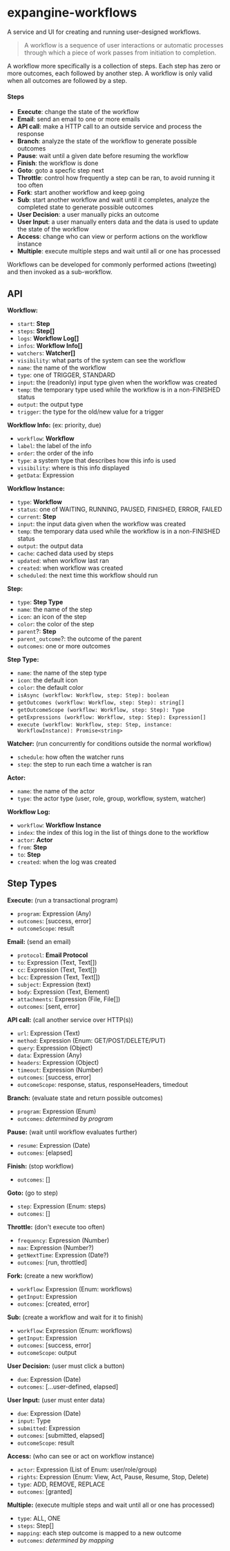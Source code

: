 # expangine-workflows
A service and UI for creating and running user-designed workflows.

> A workflow is a sequence of user interactions or automatic processes through which a piece of work passes from initiation to completion.

A workflow more specifically is a collection of steps. Each step has zero or more outcomes, each followed by another step. A workflow is only valid when all outcomes are followed by a step.

#### Steps
- **Execute**: change the state of the workflow
- **Email**: send an email to one or more emails
- **API call**: make a HTTP call to an outside service and process the response
- **Branch**: analyze the state of the workflow to generate possible outcomes
- **Pause**: wait until a given date before resuming the workflow
- **Finish**: the workflow is done
- **Goto**: goto a specfic step next
- **Throttle**: control how frequently a step can be ran, to avoid running it too often
- **Fork**: start another workflow and keep going
- **Sub**: start another workflow and wait until it completes, analyze the completed state to generate possible outcomes
- **User Decision**: a user manually picks an outcome
- **User Input**: a user manually enters data and the data is used to update the state of the workflow
- **Access**: change who can view or perform actions on the workflow instance
- **Multiple**: execute multiple steps and wait until all or one has processed

Workflows can be developed for commonly performed actions (tweeting) and then invoked as a sub-workflow.

## API

**Workflow:**
- `start`: **Step**
- `steps`: **Step[]**
- `logs`: **Workflow Log[]**
- `infos`: **Workflow Info[]**
- `watchers`: **Watcher[]**
- `visibility`: what parts of the system can see the workflow
- `name`: the name of the workflow
- `type`: one of TRIGGER, STANDARD
- `input`: the (readonly) input type given when the workflow was created
- `temp`: the temporary type used while the workflow is in a non-FINISHED status
- `output`: the output type
- `trigger`: the type for the old/new value for a trigger

**Workflow Info:** (ex: priority, due)
- `workflow`: **Workflow**
- `label`: the label of the info
- `order`: the order of the info
- `type`: a system type that describes how this info is used
- `visibility`: where is this info displayed
- `getData`: Expression

**Workflow Instance:**
- `type`: **Workflow**
- `status`: one of WAITING, RUNNING, PAUSED, FINISHED, ERROR, FAILED
- `current`: **Step**
- `input`: the input data given when the workflow was created
- `temp`: the temporary data used while the workflow is in a non-FINISHED status
- `output`: the output data
- `cache`: cached data used by steps
- `updated`: when workflow last ran
- `created`: when workflow was created
- `scheduled`: the next time this workflow should run

**Step:**
- `type`: **Step Type**
- `name`: the name of the step
- `icon`: an icon of the step
- `color`: the color of the step
- `parent`?: **Step**
- `parent_outcome`?: the outcome of the parent
- `outcomes`: one or more outcomes

**Step Type:**
- `name`: the name of the step type
- `icon`: the default icon
- `color`: the default color
- `isAsync (workflow: Workflow, step: Step): boolean`
- `getOutcomes (workflow: Workflow, step: Step): string[]`
- `getOutcomeScope (workflow: Workflow, step: Step): Type`
- `getExpressions (workflow: Workflow, step: Step): Expression[]`
- `execute (workflow: Workflow, step: Step, instance: WorkflowInstance): Promise<string>`

**Watcher:** (run concurrently for conditions outside the normal workflow)
- `schedule`: how often the watcher runs
- `step`: the step to run each time a watcher is ran

**Actor:**
- `name`: the name of the actor
- `type`: the actor type (user, role, group, workflow, system, watcher)

**Workflow Log:**
- `workflow`: **Workflow Instance**
- `index`: the index of this log in the list of things done to the workflow
- `actor`: **Actor**
- `from`: **Step**
- `to`: **Step**
- `created`: when the log was created

## Step Types

**Execute:** (run a transactional program)
- `program`: Expression (Any)
- `outcomes`: [success, error] 
- `outcomeScope`: result

**Email:** (send an email)
- `protocol`: **Email Protocol**
- `to`: Expression (Text, Text[])
- `cc`: Expression (Text, Text[])
- `bcc`: Expression (Text, Text[])
- `subject`: Expression (text)
- `body`: Expression (Text, Element)
- `attachments`: Expression (File, File[])
- `outcomes`: [sent, error]

**API call:** (call another service over HTTP(s))
- `url`: Expression (Text)
- `method`: Expression (Enum: GET/POST/DELETE/PUT)
- `query`: Expression (Object)
- `data`: Expression (Any)
- `headers`: Expression (Object)
- `timeout`: Expression (Number)
- `outcomes`: [success, error]
- `outcomeScope`: response, status, responseHeaders, timedout

**Branch:** (evaluate state and return possible outcomes)
- `program`: Expression (Enum)
- `outcomes`: *determined by program*

**Pause:** (wait until workflow evaluates further)
- `resume`: Expression (Date)
- `outcomes`: [elapsed]

**Finish:** (stop workflow)
- `outcomes`: []

**Goto:** (go to step)
- `step`: Expression (Enum: steps)
- `outcomes`: []

**Throttle:** (don't execute too often)
- `frequency`: Expression (Number)
- `max`: Expression (Number?)
- `getNextTime`: Expression (Date?)
- `outcomes`: [run, throttled]

**Fork:** (create a new workflow)
- `workflow`: Expression (Enum: workflows)
- `getInput`: Expression
- `outcomes`: [created, error]

**Sub:** (create a workflow and wait for it to finish)
- `workflow`: Expression (Enum: workflows)
- `getInput`: Expression
- `outcomes`: [success, error]
- `outcomeScope`: output

**User Decision:** (user must click a button)
- `due`: Expression (Date)
- `outcomes`: [...user-defined, elapsed]

**User Input:** (user must enter data)
- `due`: Expression (Date)
- `input`: Type
- `submitted`: Expression
- `outcomes`: [submitted, elapsed]
- `outcomeScope`: result

**Access:** (who can see or act on workflow instance)
- `actor`: Expression (List of Enum: user/role/group)
- `rights`: Expression (Enum: View, Act, Pause, Resume, Stop, Delete)
- `type`: ADD, REMOVE, REPLACE
- `outcomes`: [granted]

**Multiple:** (execute multiple steps and wait until all or one has processed)
- `type`: ALL, ONE
- `steps`: Step[]
- `mapping`: each step outcome is mapped to a new outcome
- `outcomes`: *determined by mapping*
